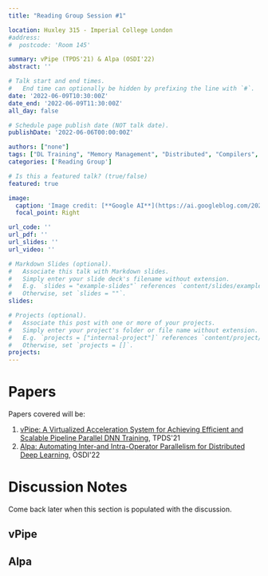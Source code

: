 ```yaml
---
title: "Reading Group Session #1"

location: Huxley 315 - Imperial College London
#address:
#  postcode: 'Room 145'

summary: vPipe (TPDS'21) & Alpa (OSDI'22)
abstract: ''

# Talk start and end times.
#   End time can optionally be hidden by prefixing the line with `#`.
date: '2022-06-09T10:30:00Z'
date_end: '2022-06-09T11:30:00Z'
all_day: false

# Schedule page publish date (NOT talk date).
publishDate: '2022-06-06T00:00:00Z'

authors: ["none"]
tags: ["DL Training", "Memory Management", "Distributed", "Compilers", "Auto-parallelization"]
categories: ['Reading Group']

# Is this a featured talk? (true/false)
featured: true

image:
  caption: 'Image credit: [**Google AI**](https://ai.googleblog.com/2022/05/alpa-automated-model-parallel-deep.html)'
  focal_point: Right

url_code: ''
url_pdf: ''
url_slides: ''
url_video: ''

# Markdown Slides (optional).
#   Associate this talk with Markdown slides.
#   Simply enter your slide deck's filename without extension.
#   E.g. `slides = "example-slides"` references `content/slides/example-slides.md`.
#   Otherwise, set `slides = ""`.
slides:

# Projects (optional).
#   Associate this post with one or more of your projects.
#   Simply enter your project's folder or file name without extension.
#   E.g. `projects = ["internal-project"]` references `content/project/deep-learning/index.md`.
#   Otherwise, set `projects = []`.
projects:
---
```


# Papers
Papers covered will be: 
1. [vPipe: A Virtualized Acceleration System for Achieving Efficient and Scalable Pipeline Parallel DNN Training](https://ieeexplore.ieee.org/iel7/71/9497774/09472938.pdf), TPDS'21
2. [Alpa: Automating Inter-and Intra-Operator Parallelism for Distributed Deep Learning](https://arxiv.org/pdf/2201.12023), OSDI'22


# Discussion Notes

Come back later when this section is populated with the discussion.

## vPipe

## Alpa
